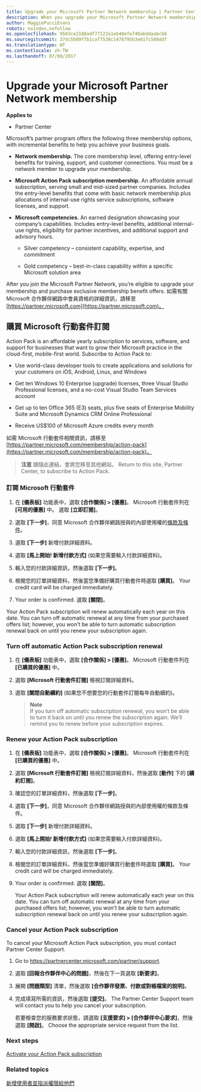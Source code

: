 ```yaml
---
title: Upgrade your Microsoft Partner Network membership | Partner Center
description: When you upgrade your Microsoft Partner Network membership, you're eligible for exclusive membership benefits. Learn how to find and purchase available offers.
author: MaggiePucciEvans
robots: noindex,nofollow
ms.openlocfilehash: 9503ce2188adf77122a1eb48efe748abddaabcb6
ms.sourcegitcommit: 37dc5b09f7b1caf7538c1478795b3e617c586ddf
ms.translationtype: HT
ms.contentlocale: zh-TW
ms.lasthandoff: 07/08/2017
---
```

# <a name="upgrade-your-microsoft-partner-network-membership"></a>Upgrade your Microsoft Partner Network membership

**Applies to**

-  Partner Center

Microsoft’s partner program offers the following three membership options, with incremental benefits to help you achieve your business goals.

- **Network membership.** The core membership level, offering entry-level benefits for training, support, and customer connections. You must be a network member to upgrade your membership.

- **Microsoft Action Pack subscription membership.** An affordable annual subscription, serving small and mid-sized partner companies. Includes the entry-level benefits that come with basic network membership plus allocations of internal-use rights service subscriptions, software licenses, and support.

- **Microsoft competencies.** An earned designation showcasing your company’s capabilities. Includes entry-level benefits, additional internal-use rights, eligibility for partner incentives, and additional support and advisory hours.

  - Silver competency – consistent capability, expertise, and commitment

  - Gold competency – best-in-class capability within a specific Microsoft solution area

After you join the Microsoft Partner Network, you’re eligible to upgrade your membership and purchase exclusive membership benefit offers. 如需有關 Microsoft 合作夥伴網路中會員資格的詳細資訊，請移至 [https://partner.microsoft.com](https://partner.microsoft.com)。


## <a name="purchase-a-microsoft-action-pack-subscription"></a>購買 Microsoft 行動套件訂閱

Action Pack is an affordable yearly subscription to services, software, and support for businesses that want to grow their Microsoft practice in the cloud-first, mobile-first world. Subscribe to Action Pack to:

- Use world-class developer tools to create applications and solutions for your customers on iOS, Android, Linux, and Windows 

- Get ten Windows 10 Enterprise (upgrade) licenses, three Visual Studio Professional licenses, and a no-cost Visual Studio Team Services account 

- Get up to ten Office 365 (E3) seats, plus five seats of Enterprise Mobility Suite and Microsoft Dynamics CRM Online Professional

- Receive US$100 of Microsoft Azure credits every month

如需 Microsoft 行動套件相關資訊，請移至 [https://partner.microsoft.com/membership/action-pack](https://partner.microsoft.com/membership/action-pack)。 

>**注意** 跟隨此連結，會將您移至其他網站。 Return to this site, Partner Center, to subscribe to Action Pack.


### <a name="subscribe-to-microsoft-action-pack"></a>訂閱 Microsoft 行動套件

1. 在 **\[儀表板\]** 功能表中，選取 **\[合作關係\] > \[優惠\]**。 Microsoft 行動套件列在 **\[可用的優惠\]** 中。 選取 **\[立即訂閱\]**。 

2. 選取 **\[下一步\]**，同意 Microsoft 合作夥伴網路授與的內部使用權的[條款及條件](https://go.microsoft.com/fwlink/?linkid=842232)。  

3. 選取 **\[下一步\]** 新增付款詳細資料。 

4. 選取 **\[馬上開始! 新增付款方式\]** (如果您需要輸入付款詳細資料)。 

5. 輸入您的付款詳細資訊，然後選取 **\[下一步\]**。

6. 檢閱您的訂單詳細資料，然後當您準備好購買行動套件時選取 **\[購買\]**。 Your credit card will be charged immediately.

7. Your order is confirmed. 選取 **\[關閉\]**。

Your Action Pack subscription will renew automatically each year on this date. You can turn off automatic renewal at any time from your purchased offers list; however, you won't be able to turn automatic subscription renewal back on until you renew your subscription again. 

### <a name="turn-off-automatic-action-pack-subscription-renewal"></a>Turn off automatic Action Pack subscription renewal

1. 在 **\[儀表板\]** 功能表中，選取 **\[合作關係\] > \[優惠\]**。 Microsoft 行動套件列在 **\[已購買的優惠\]** 中。

2. 選取 **\[Microsoft 行動套件訂閱\]** 檢視訂閱詳細資料。 

3. 選取 **\[關閉自動續約\]** (如果您不想要您的行動套件訂閱每年自動續約)。 

    >**Note**<br>
If you turn off automatic subscription renewal, you won’t be able to turn it back on until you renew the subscription again. We’ll remind you to renew before your subscription expires.


### <a name="renew-your-action-pack-subscription"></a>Renew your Action Pack subscription

1. 在 **\[儀表板\]** 功能表中，選取 **\[合作關係\] > \[優惠\]**。 Microsoft 行動套件列在 **\[已購買的優惠\]** 中。

2. 選取 **\[Microsoft 行動套件訂閱\]** 檢視訂閱詳細資料，然後選取 **\[動作\]** 下的 **\[續約訂閱\]**。  

3. 確認您的訂單詳細資料，然後選取 **\[下一步\]**。

4. 選取 **\[下一步\]**，同意 Microsoft 合作夥伴網路授與的內部使用權的條款及條件。  

5. 選取 **\[下一步\]** 新增付款詳細資料。 

6. 選取 **\[馬上開始! 新增付款方式\]** (如果您需要輸入付款詳細資料)。 

7. 輸入您的付款詳細資訊，然後選取 **\[下一步\]**。

8. 檢閱您的訂單詳細資料，然後當您準備好購買行動套件時選取 **\[購買\]**。 Your credit card will be charged immediately.

9. Your order is confirmed. 選取 **\[關閉\]**。

    Your Action Pack subscription will renew automatically each year on this date. You can turn off automatic renewal at any time from your purchased offers list; however, you won't be able to turn automatic subscription renewal back on until you renew your subscription again. 


### <a name="cancel-your-action-pack-subscription"></a>Cancel your Action Pack subscription

To cancel your Microsoft Action Pack subscription, you must contact Partner Center Support.

1. Go to https://partnercenter.microsoft.com/partner/support.

2. 選取 **\[回報合作夥伴中心的問題\]**，然後在下一頁選取 **\[新要求\]**。

3. 展開 **\[問題類型\]** 清單，然後選取 **\[合作夥伴發票、付款或對帳檔案的說明\]**。 

4. 完成填寫所需的資訊，然後選取 **\[提交\]**。 The Partner Center Support team will contact you to help you cancel your subscription.

    若要檢查您的服務要求狀態，請選取 **\[支援要求\] > \[合作夥伴中心要求\]**，然後選取 **\[開啟\]**。 Choose the appropriate service request from the list.  

 
### <a name="next-steps"></a>Next steps

[Activate your Action Pack subscription](manage-your-partner-network-benefits.md)


### <a name="related-topics"></a>Related topics

[新增使用者並指派權限給他們](create-user-accounts-and-set-permissions.md)





